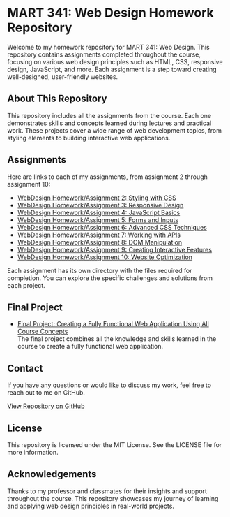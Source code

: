 # MART 341: Web Design Homework Repository

Welcome to my homework repository for MART 341: Web Design. This repository contains assignments completed throughout the course, focusing on various web design principles such as HTML, CSS, responsive design, JavaScript, and more. Each assignment is a step toward creating well-designed, user-friendly websites.

## About This Repository

This repository includes all the assignments from the course. Each one demonstrates skills and concepts learned during lectures and practical work. These projects cover a wide range of web development topics, from styling elements to building interactive web applications.

## Assignments

Here are links to each of my assignments, from assignment 2 through assignment 10:

- [WebDesign Homework/Assignment 2: Styling with CSS](WebDesign%20Homework/Assignment2)
- [WebDesign Homework/Assignment 3: Responsive Design](WebDesign%20Homework/Assignment3)
- [WebDesign Homework/Assignment 4: JavaScript Basics](WebDesign%20Homework/Assignment4)
- [WebDesign Homework/Assignment 5: Forms and Inputs](WebDesign%20Homework/Assignment5)
- [WebDesign Homework/Assignment 6: Advanced CSS Techniques](WebDesign%20Homework/Assignment6)
- [WebDesign Homework/Assignment 7: Working with APIs](WebDesign%20Homework/Assignment7)
- [WebDesign Homework/Assignment 8: DOM Manipulation](WebDesign%20Homework/Assignment8)
- [WebDesign Homework/Assignment 9: Creating Interactive Features](WebDesign%20Homework/Assignment9)
- [WebDesign Homework/Assignment 10: Website Optimization](WebDesign%20Homework/Assignment10)

Each assignment has its own directory with the files required for completion. You can explore the specific challenges and solutions from each project.

## Final Project

- [Final Project: Creating a Fully Functional Web Application Using All Course Concepts](WebDesign%20Homework/final_project)  
The final project combines all the knowledge and skills learned in the course to create a fully functional web application. 

## Contact

If you have any questions or would like to discuss my work, feel free to reach out to me on GitHub.

[View Repository on GitHub](https://github.com/DavidDutton24/MART341-WebDesign)

## License

This repository is licensed under the MIT License. See the LICENSE file for more information.

## Acknowledgements

Thanks to my professor and classmates for their insights and support throughout the course. This repository showcases my journey of learning and applying web design principles in real-world projects.


